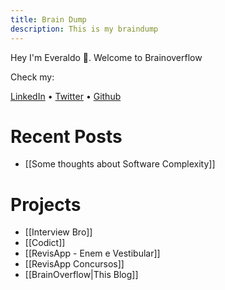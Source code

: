 ```yaml
---
title: Brain Dump
description: This is my braindump
---
```


Hey I'm Everaldo 👋. Welcome to Brainoverflow

Check my:

[LinkedIn](https://www.linkedin.com/in/everaldojuniorklawa/) • [Twitter](https://twitter.com/Everelindo) • [Github](https://github.com/juniorklawa) 

# Recent Posts

- [[Some thoughts about Software Complexity]]

# Projects

- [[Interview Bro]]
- [[Codict]]
- [[RevisApp - Enem e Vestibular]]
- [[RevisApp Concursos]]
- [[BrainOverflow|This Blog]]




